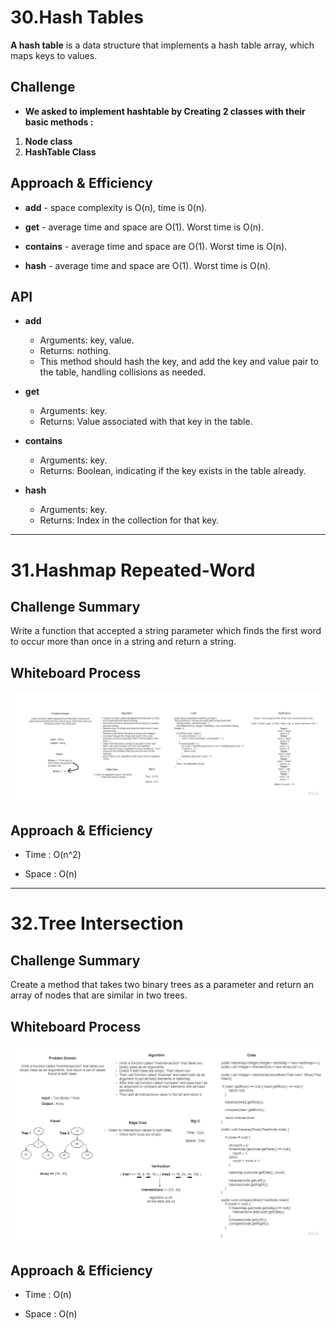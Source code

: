 # **30.Hash Tables**

**A hash table** is a data structure that implements a hash table array, which maps keys to values.

## **Challenge**

* **We asked to implement hashtable by Creating 2 classes with their basic methods :**

1. **Node class**
2. **HashTable Class**

## **Approach & Efficiency**

* **add** - space complexity is O(n), time is 0(n).

* **get** - average time and space are O(1). Worst time is O(n).

* **contains** - average time and space are O(1). Worst time is O(n).

* **hash** - average time and space are O(1). Worst time is O(n).

## **API**

* **add**
  * Arguments: key, value.
  * Returns: nothing.
  * This method should hash the key, and add   the key and value pair to the table, handling collisions as needed.

* **get**
  * Arguments: key.
  * Returns: Value associated with that key in the table.

* **contains**
  * Arguments: key.
  * Returns: Boolean, indicating if the key exists in the table already.

* **hash**
  * Arguments: key.
  * Returns: Index in the collection for that key.

-------------------------------------------------------------------------------------------------------------

# **31.Hashmap Repeated-Word**

## **Challenge Summary**

Write a function that accepted a string parameter which finds the first word to occur more than once in a string and return a string.

## **Whiteboard Process**

![Hashmap Repeated-Word](assets/hashmap-repeated-word.jpg)

## **Approach & Efficiency**

* Time : O(n^2)

* Space : O(n)

-------------------------------------------------------------------------------------------------------------

# **32.Tree Intersection**

## **Challenge Summary**

Create a method that takes two binary trees as a parameter and return an array of nodes that are similar in two trees.
## **Whiteboard Process**

![Tree Intersection](assets/tree-intersection.jpg)

## **Approach & Efficiency**

* Time : O(n)

* Space : O(n)
